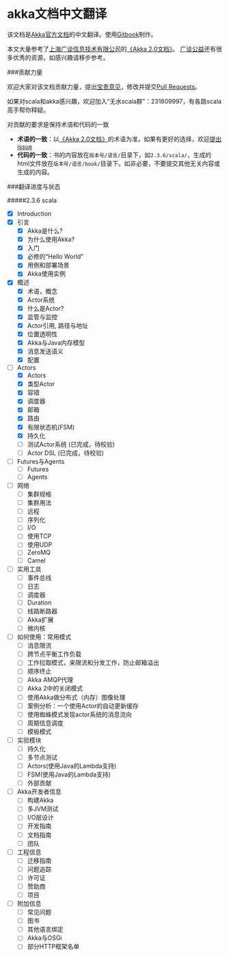 akka文档中文翻译
===========

该文档是[Akka官方文档](http://akka.io/docs)的中文翻译。使用[Gitbook](https://www.gitbook.io/)制作。

本文大量参考了[上海广谈信息技术有限公司](http://www.gtan.com/)的[《Akka 2.0文档》](http://www.gtan.com/welfare04.html)。
[广谈公益](http://www.gtan.com/welfare.html)还有很多优秀的资源，如感兴趣请移步参考。

###贡献力量

欢迎大家对该文档贡献力量，提出[宝贵意见](../../issues)，修改并提交[Pull Requests](../../pulls)。

如果对scala和akka感兴趣，欢迎加入“无水scala群”：231809997，有各路scala高手帮你释疑。

对贡献的要求是保持术语和代码的一致

* **术语的一致**：以[《Akka 2.0文档》](http://www.gtan.com/welfare04.html)的术语为准，如果有更好的选择，欢迎[提出issue](../../issues)
* **代码的一致**：书的内容放在`版本号/语言/`目录下，如`2.3.6/scala/`，生成的html文件放在`版本号/语言/book/`目录下。如非必要，不要提交其他无关内容或生成的内容。

###翻译进度与状态

#####2.3.6 scala

* [x] Introduction
* [x] 引言
   * [x] Akka是什么?
   * [x] 为什么使用Akka?
   * [x] 入门
   * [x] 必修的“Hello World”
   * [x] 用例和部署场景
   * [x] Akka使用实例
* [x] 概述
   * [x] 术语，概念
   * [x] Actor系统
   * [x] 什么是Actor?
   * [x] 监管与监控
   * [x] Actor引用, 路径与地址
   * [x] 位置透明性
   * [x] Akka与Java内存模型
   * [x] 消息发送语义
   * [x] 配置
* [ ] Actors
   * [x] Actors
   * [x] 类型Actor
   * [x] 容错
   * [x] 调度器
   * [x] 邮箱
   * [x] 路由
   * [x] 有限状态机(FSM)
   * [x] 持久化
   * [ ] 测试Actor系统 (已完成，待校验)
   * [ ] Actor DSL (已完成，待校验)
* [ ] Futures与Agents
   * [ ] Futures
   * [ ] Agents
* [ ] 网络
   * [ ] 集群规格
   * [ ] 集群用法
   * [ ] 远程
   * [ ] 序列化
   * [ ] I/O
   * [ ] 使用TCP
   * [ ] 使用UDP
   * [ ] ZeroMQ
   * [ ] Camel
* [ ] 实用工具
   * [ ] 事件总线
   * [ ] 日志
   * [ ] 调度器
   * [ ] Duration
   * [ ] 线路断路器
   * [ ] Akka扩展
   * [ ] 微内核
* [ ] 如何使用：常用模式
   * [ ] 消息限流
   * [ ] 跨节点平衡工作负载
   * [ ] 工作拉取模式，来限流和分发工作，防止邮箱溢出
   * [ ] 顺序终止
   * [ ] Akka AMQP代理
   * [ ] Akka 2中的关闭模式
   * [ ] 使用Akka做分布式（内存）图像处理
   * [ ] 案例分析：一个使用Actor的自动更新缓存
   * [ ] 使用蜘蛛模式发现actor系统的消息流向
   * [ ] 周期信息调度
   * [ ] 模板模式
* [ ] 实验模块
   * [ ] 持久化
   * [ ] 多节点测试
   * [ ] Actors(使用Java的Lambda支持)
   * [ ] FSM(使用Java的Lambda支持)
   * [ ] 外部贡献
* [ ] Akka开发者信息
   * [ ] 构建Akka
   * [ ] 多JVM测试
   * [ ] I/O层设计
   * [ ] 开发指南
   * [ ] 文档指南
   * [ ] 团队
* [ ] 工程信息
   * [ ] 迁移指南
   * [ ] 问题追踪
   * [ ] 许可证
   * [ ] 赞助商
   * [ ] 项目
* [ ] 附加信息
   * [ ] 常见问题
   * [ ] 图书
   * [ ] 其他语言绑定
   * [ ] Akka与OSGi
   * [ ] 部分HTTP框架名单
